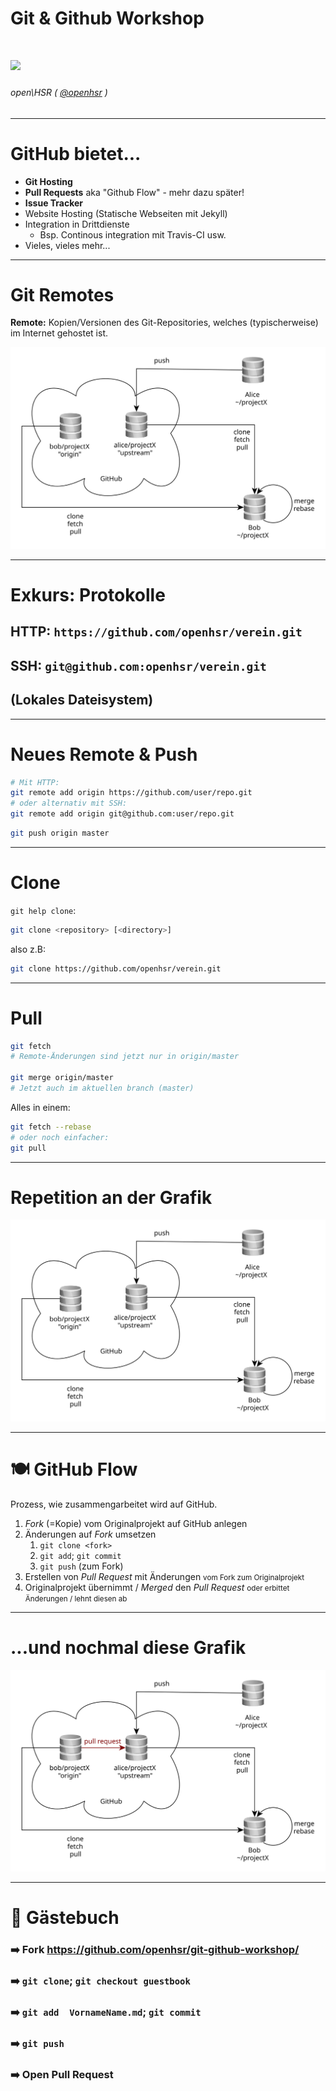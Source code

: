 <!-- $theme: default -->

<!-- Presentation made with [Marp](https://yhatt.github.io/marp/) -->
# Git & Github Workshop
# ![](https://s3-us-west-2.amazonaws.com/airskul/2016-06-02%2015:26:20-998-1464881180--997086473.jpg)

###### open\HSR ( [@openhsr](https://github.com/openhsr) )
---

# GitHub bietet...

* **Git Hosting**
* **Pull Requests** aka "Github Flow" - mehr dazu später!
* **Issue Tracker**
* Website Hosting (Statische Webseiten mit Jekyll)
* Integration in Drittdienste
  * Bsp. Continous integration mit Travis-CI usw.
* Vieles, vieles mehr...

---

# Git Remotes

**Remote:** Kopien/Versionen des Git-Repositories, welches (typischerweise) im Internet gehostet ist.

<div style="text-align: center">
  
![](../notes/images/github-setup.svg)

</div>

---

# Exkurs: Protokolle

## HTTP: `https://github.com/openhsr/verein.git`

## SSH: `git@github.com:openhsr/verein.git`

## (Lokales Dateisystem)

---

# Neues Remote & Push

```bash
# Mit HTTP:
git remote add origin https://github.com/user/repo.git
# oder alternativ mit SSH:
git remote add origin git@github.com:user/repo.git
```

```bash
git push origin master
```

---

# Clone
`git help clone`:
```bash
git clone <repository> [<directory>]
```

also z.B:
```bash
git clone https://github.com/openhsr/verein.git
```

---

# Pull

```bash
git fetch
# Remote-Änderungen sind jetzt nur in origin/master

git merge origin/master
# Jetzt auch im aktuellen branch (master)
```

Alles in einem:

```bash
git fetch --rebase
# oder noch einfacher:
git pull
```

---

# Repetition an der Grafik


<div style="text-align: center">
  
![](../notes/images/github-setup.svg)

</div>

---

# 🍽️ GitHub Flow

Prozess, wie zusammengarbeitet wird auf GitHub.

1. *Fork* (=Kopie) vom Originalprojekt auf GitHub anlegen
2. Änderungen auf *Fork* umsetzen
   1. `git clone <fork>`
   2. `git add`; `git commit`
   3. `git push` (zum Fork)
4. Erstellen von *Pull Request* mit Änderungen
   <small>vom Fork zum Originalprojekt</small>
6. Originalprojekt übernimmt / *Merged* den *Pull Request*
   <small>oder erbittet Änderungen /  lehnt diesen ab</small>

---

# ...und nochmal diese Grafik


<div style="text-align: center">
  
![](../notes/images/github-setup-pull.svg)

</div>

---

# 📨 Gästebuch

### ➡️ Fork https://github.com/openhsr/git-github-workshop/
### ➡️ `git clone`; `git checkout guestbook`
### ➡️ `git add  VornameName.md`; `git commit`
### ➡️ `git push`
### ➡️ Open Pull Request
